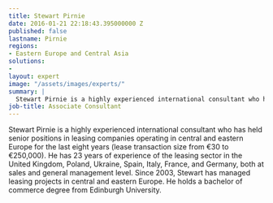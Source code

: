 ```yaml
---
title: Stewart Pirnie
date: 2016-01-21 22:18:43.395000000 Z
published: false
lastname: Pirnie
regions:
- Eastern Europe and Central Asia
solutions:
- 
layout: expert
image: "/assets/images/experts/"
summary: |
  Stewart Pirnie is a highly experienced international consultant who has held senior positions in leasing companies operating in central and eastern Europe for the last eight years (lease transaction size from €30 to €250,000).
job-title: Associate Consultant
---
```


Stewart Pirnie is a highly experienced international consultant who has held senior positions in leasing companies operating in central and eastern Europe for the last eight years (lease transaction size from €30 to €250,000). He has 23 years of experience of the leasing sector in the United Kingdom, Poland, Ukraine, Spain, Italy, France, and Germany, both at sales and general management level. Since 2003, Stewart has managed leasing projects in central and eastern Europe. He holds a bachelor of commerce degree from Edinburgh University.
